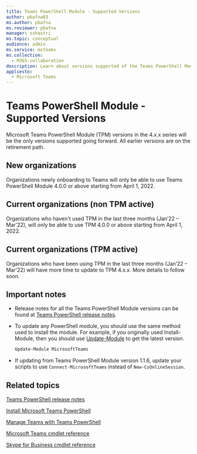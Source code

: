 ```yaml
---
title: Teams PowerShell Module - Supported Versions
author: pbafna03
ms.author: pbafna
ms.reviewer: pbafna
manager: sshastri
ms.topic: conceptual
audience: admin
ms.service: msteams
ms.collection: 
  - M365-collaboration
description: Learn about versions supported of the Teams PowerShell Module, used for administration of Microsoft Teams.
appliesto: 
  - Microsoft Teams
---
```


# Teams PowerShell Module - Supported Versions

Microsoft Teams PowerShell Module (TPM) versions in the 4.x.x series will be the only versions supported going forward. All earlier versions are on the retirement path.



## New organizations

Organizations newly onboarding to Teams will only be able to use Teams PowerShell Module 4.0.0 or above starting from April 1, 2022.



## Current organizations (non TPM active)

Organizations who haven't used TPM in the last three months (Jan’22 – Mar’22), will only be able to use TPM 4.0.0 or above starting from April 1, 2022.



## Current organizations (TPM active)

Organizations who have been using TPM in the last three months (Jan’22 – Mar’22) will have more time to update to TPM 4.x.x. More details to follow soon.



## Important notes

- Release notes for all the Teams PowerShell Module versions can be found at [Teams PowerShell release notes](teams-powershell-release-notes.md).

- To update any PowerShell module, you should use the same method used to install the module. For example, if you originally used Install-Module, then you should use [Update-Module](/powershell/module/powershellget/update-module) to get the latest version.  

  ```powershell
  Update-Module MicrosoftTeams
  ```

-	If updating from Teams PowerShell Module version 1.1.6, update your scripts to use `Connect-MicrosoftTeams` instead of `New-CsOnlineSession`.



## Related topics

[Teams PowerShell release notes](teams-powershell-release-notes.md)

[Install Microsoft Teams PowerShell](teams-powershell-install.md)

[Manage Teams with Teams PowerShell](teams-powershell-managing-teams.md)

[Microsoft Teams cmdlet reference](/powershell/module/teams) 

[Skype for Business cmdlet reference](/powershell/module/skype) 
